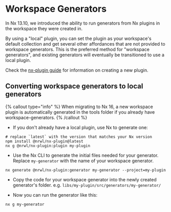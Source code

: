 # Workspace Generators

In Nx 13.10, we introduced the ability to run generators from Nx plugins in the workspace they were created in.

By using a "local" plugin, you can set the plugin as your workspace's default collection and get several other affordances that are not provided to workspace generators. This is the preferred method for "workspace generators", and existing generators will eventually be transitioned to use a local plugin.

Check the [nx-plugin guide](/packages/plugin) for information on creating a new plugin.

## Converting workspace generators to local generators

{% callout type="info" %}
When migrating to Nx 16, a new workspace plugin is automatically generated in the tools folder if you already have workspace-generators.
{% /callout %}

- If you don't already have a local plugin, use Nx to generate one:

```shell
# replace `latest` with the version that matches your Nx version
npm install @nrwl/nx-plugin@latest
nx g @nrwl/nx-plugin:plugin my-plugin
```

- Use the Nx CLI to generate the initial files needed for your generator. Replace `my-generator` with the name of your workspace generator.

```shell
nx generate @nrwl/nx-plugin:generator my-generator --project=my-plugin
```

- Copy the code for your workspace generator into the newly created generator's folder. e.g. `libs/my-plugin/src/generators/my-generator/`

- Now you can run the generator like this:

```shell
nx g my-generator
```
